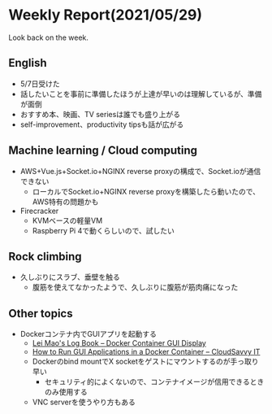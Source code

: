 # Weekly Report(2021/05/29)


Look back on the week.

## English

- 5/7日受けた
- 話したいことを事前に準備したほうが上達が早いのは理解しているが、準備が面倒
- おすすめ本、映画、TV seriesは誰でも盛り上がる
- self-improvement、productivity tipsも話が広がる

## Machine learning / Cloud computing

- AWS+Vue.js+Socket.io+NGINX reverse proxyの構成で、Socket.ioが通信できない
    - ローカルでSocket.io+NGINX reverse proxyを構築したら動いたので、AWS特有の問題かも
- Firecracker
    - KVMベースの軽量VM
    - Raspberry Pi 4で動くらしいので、試したい

## Rock climbing

- 久しぶりにスラブ、垂壁を触る
    - 腹筋を使えてなかったようで、久しぶりに腹筋が筋肉痛になった

## Other topics

- Dockerコンテナ内でGUIアプリを起動する
    - [Lei Mao's Log Book – Docker Container GUI Display](https://leimao.github.io/blog/Docker-Container-GUI-Display/)
    - [How to Run GUI Applications in a Docker Container – CloudSavvy IT](https://www.cloudsavvyit.com/10520/how-to-run-gui-applications-in-a-docker-container/)
    - Dockerのbind mountでX socketをゲストにマウントするのが手っ取り早い
        - セキュリティ的によくないので、コンテナイメージが信用できるときのみ使用する
    - VNC serverを使うやり方もある

